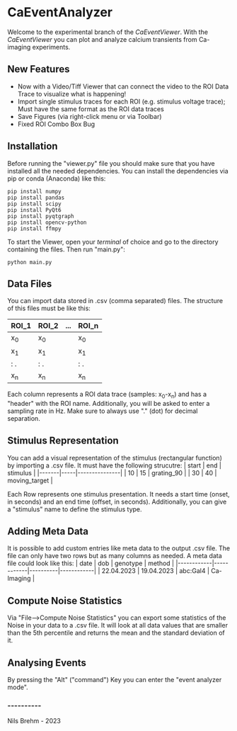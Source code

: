# CaEventAnalyzer
Welcome to the experimental branch of the <i>CaEventViewer</i>.
With the <i>CaEventViewer</i> you can plot and analyze calcium transients from Ca-imaging experiments.

## New Features
- Now with a Video/Tiff Viewer that can connect the video to the ROI Data Trace to visualize what is happening!
- Import single stimulus traces for each ROI (e.g. stimulus voltage trace); Must have the same format as the ROI data traces
- Save Figures (via right-click menu or via Toolbar)
- Fixed ROI Combo Box Bug

## Installation
Before running the "viewer.py" file you should make sure that you have installed all the needed dependencies.
You can install the dependencies via pip or conda (Anaconda) like this:

```shell
pip install numpy
pip install pandas
pip install scipy
pip install PyQt6
pip install pyqtgraph
pip install opencv-python
pip install ffmpy
```

To start the Viewer, open your <i>terminal</i> of choice and go to the directory containing the files.
Then run "main.py":

```shell
python main.py
```

## Data Files
You can import data stored in .csv (comma separated) files. The structure of this files must be like this:

| ROI_1         | ROI_2         | ... | ROI_n         |
|---------------|---------------|-----|---------------|
| x<sub>0</sub> | x<sub>0</sub> |     | x<sub>0</sub> |
| x<sub>1</sub> | x<sub>1</sub> |     | x<sub>1</sub> |
| : .           | : .           |     | : .           |
| x<sub>n</sub> | x<sub>n</sub> |     | x<sub>n</sub> |

Each column represents a ROI data trace (samples: x<sub>0</sub>-x<sub>n</sub>) and has a "header" with the ROI name.
Additionally, you will be asked to enter a sampling rate in Hz. Make sure to always use "." (dot) for decimal separation.

## Stimulus Representation
You can add a visual representation of the stimulus (rectangular function) by importing a .csv file. It must have the following strucutre:
| start | end | stimulus      |
|-------|-----|---------------|
| 10    | 15  | grating_90    |
| 30    | 40  | moving_target |

Each Row represents one stimulus presentation. It needs a start time (onset, in seconds) and an end time (offset, in seconds). Additionally, you can give a "stimulus" name to define the stimulus type.

## Adding Meta Data
It is possible to add custom entries like meta data to the output .csv file. The file can only have two rows but as many columns as needed.
A meta data file could look like this:
| date       | dob        | genotype | method     |
|------------|------------|----------|------------|
| 22.04.2023 | 19.04.2023 | abc:Gal4 | Ca-Imaging |

## Compute Noise Statistics
Via "File-->Compute Noise Statistics" you can export some statistics of the Noise in your data to a .csv file.
It will look at all data values that are smaller than the 5th percentile and returns the mean and the standard deviation of it.

## Analysing Events
By pressing the "Alt" ("command") Key you can enter the "event analyzer mode".

### ----------
Nils Brehm - 2023
